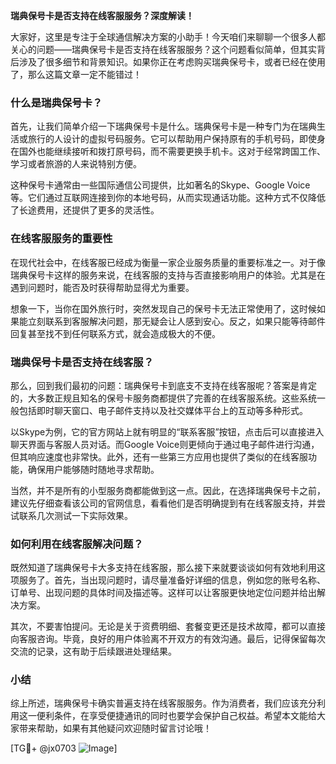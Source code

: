 **瑞典保号卡是否支持在线客服服务？深度解读！**

大家好，这里是专注于全球通信解决方案的小助手！今天咱们来聊聊一个很多人都关心的问题——瑞典保号卡是否支持在线客服服务？这个问题看似简单，但其实背后涉及了很多细节和背景知识。如果你正在考虑购买瑞典保号卡，或者已经在使用了，那么这篇文章一定不能错过！

### 什么是瑞典保号卡？

首先，让我们简单介绍一下瑞典保号卡是什么。瑞典保号卡是一种专门为在瑞典生活或旅行的人设计的虚拟号码服务。它可以帮助用户保持原有的手机号码，即使身在国外也能继续接听和拨打原号码，而不需要更换手机卡。这对于经常跨国工作、学习或者旅游的人来说特别方便。

这种保号卡通常由一些国际通信公司提供，比如著名的Skype、Google Voice等。它们通过互联网连接到你的本地号码，从而实现通话功能。这种方式不仅降低了长途费用，还提供了更多的灵活性。

### 在线客服服务的重要性

在现代社会中，在线客服已经成为衡量一家企业服务质量的重要标准之一。对于像瑞典保号卡这样的服务来说，在线客服的支持与否直接影响用户的体验。尤其是在遇到问题时，能否及时获得帮助显得尤为重要。

想象一下，当你在国外旅行时，突然发现自己的保号卡无法正常使用了，这时候如果能立刻联系到客服解决问题，那无疑会让人感到安心。反之，如果只能等待邮件回复甚至找不到任何联系方式，就会造成极大的不便。

### 瑞典保号卡是否支持在线客服？

那么，回到我们最初的问题：瑞典保号卡到底支不支持在线客服呢？答案是肯定的，大多数正规且知名的保号卡服务商都提供了完善的在线客服系统。这些系统一般包括即时聊天窗口、电子邮件支持以及社交媒体平台上的互动等多种形式。

以Skype为例，它的官方网站上就有明显的“联系客服”按钮，点击后可以直接进入聊天界面与客服人员对话。而Google Voice则更倾向于通过电子邮件进行沟通，但其响应速度也非常快。此外，还有一些第三方应用也提供了类似的在线客服功能，确保用户能够随时随地寻求帮助。

当然，并不是所有的小型服务商都能做到这一点。因此，在选择瑞典保号卡之前，建议先仔细查看该公司的官网信息，看看他们是否明确提到有在线客服支持，并尝试联系几次测试一下实际效果。

### 如何利用在线客服解决问题？

既然知道了瑞典保号卡大多支持在线客服，那么接下来就要谈谈如何有效地利用这项服务了。首先，当出现问题时，请尽量准备好详细的信息，例如您的账号名称、订单号、出现问题的具体时间及描述等。这样可以让客服更快地定位问题并给出解决方案。

其次，不要害怕提问。无论是关于资费明细、套餐变更还是技术故障，都可以直接向客服咨询。毕竟，良好的用户体验离不开双方的有效沟通。最后，记得保留每次交流的记录，这有助于后续跟进处理结果。

### 小结

综上所述，瑞典保号卡确实普遍支持在线客服服务。作为消费者，我们应该充分利用这一便利条件，在享受便捷通讯的同时也要学会保护自己权益。希望本文能给大家带来帮助，如果有其他疑问欢迎随时留言讨论哦！

[TG💪+ @jx0703 ![Image](https://github.com/user-attachments/assets/dbca1d08-cadb-493c-b0ec-ad6f7a83f270)]